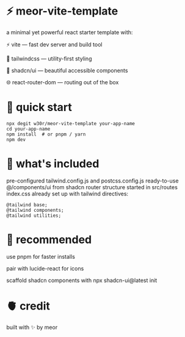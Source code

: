 # ⚡️ meor-vite-template
a minimal yet powerful react starter template with:

⚡ vite — fast dev server and build tool

🎨 tailwindcss — utility-first styling

🧩 shadcn/ui — beautiful accessible components

🌐 react-router-dom — routing out of the box

# 🚀 quick start
```
npx degit w30r/meor-vite-template your-app-name
cd your-app-name
npm install  # or pnpm / yarn
npm dev
```
# 🔧 what's included
pre-configured tailwind.config.js and postcss.config.js
ready-to-use @/components/ui from shadcn
router structure started in src/routes
index.css already set up with tailwind directives:
```
@tailwind base;
@tailwind components;
@tailwind utilities;
```
# 🧪 recommended
use pnpm for faster installs

pair with lucide-react for icons

scaffold shadcn components with npx shadcn-ui@latest init

# 🫀 credit
built with ✨ by meor

